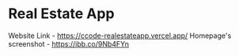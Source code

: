 # Real Estate App
Website Link - https://ccode-realestateapp.vercel.app/
Homepage's screenshot - https://ibb.co/9Nb4FYn 
